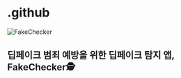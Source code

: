 # .github
![FakeChecker](https://github.com/user-attachments/assets/c47bc853-0c46-499e-b6a0-1083d299875c)
## 딥페이크 범죄 예방을 위한 딥페이크 탐지 앱, FakeChecker🕵️
